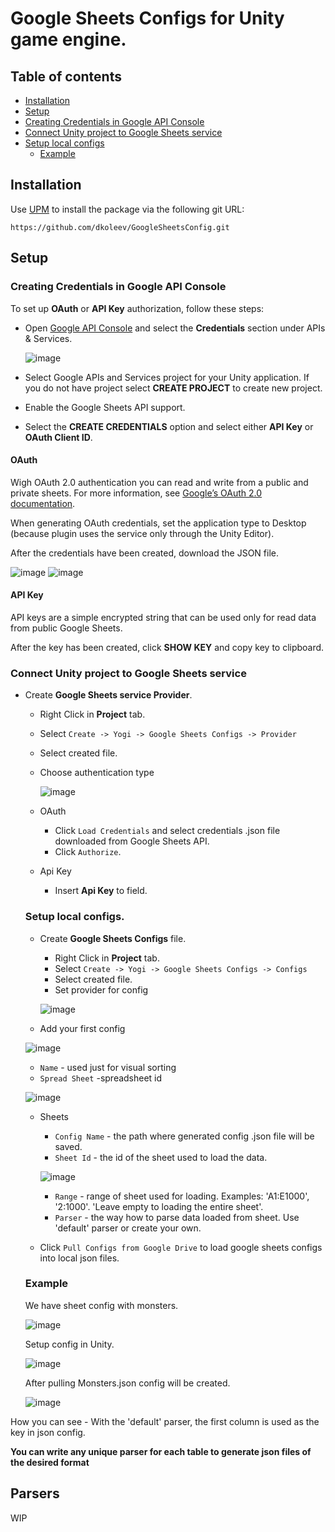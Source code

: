 Google Sheets Configs for Unity game engine.
===

## Table of contents

<!-- toc -->
- [Installation](#installation)
- [Setup](#setup)
- [Creating Credentials in Google API Console](#creating-credentials-in-google-api-console)
- [Connect Unity project to Google Sheets service](#connect-unity-project-to-google-sheets-service)
- [Setup local configs](#setup-local-configs)
  * [Example](#example)
<!-- tocstop -->

## Installation
Use [UPM](https://docs.unity3d.com/Manual/upm-ui.html) to install the package via the following git URL: 
```
https://github.com/dkoleev/GoogleSheetsConfig.git
```

## Setup
### Creating Credentials in Google API Console
To set up **OAuth** or **API Key** authorization, follow these steps:
- Open [Google API Console](https://console.developers.google.com/) and select the **Credentials** section under APIs & Services.

  ![image](https://user-images.githubusercontent.com/54948242/212972962-fabc6862-6540-40f7-b1d0-3359c662ebf2.png)
  
- Select Google APIs and Services project for your Unity application. If you do not have project select **CREATE PROJECT** to create new project. 
- Enable the Google Sheets API support.
- Select the **CREATE CREDENTIALS** option and select either **API Key** or **OAuth Client ID**.
#### OAuth
Wigh OAuth 2.0 authentication you can read and write from a public and private sheets. For more information, see [Google’s OAuth 2.0 documentation](https://developers.google.com/identity/protocols/oauth2).

When generating OAuth credentials, set the application type to Desktop (because plugin uses the service only through the Unity Editor).

After the credentials have been created, download the JSON file.

![image](https://user-images.githubusercontent.com/54948242/212972140-70c60a83-b3fa-4c71-bb9d-137564c71c4b.png)
![image](https://user-images.githubusercontent.com/54948242/212972417-42ed6fc2-e799-47a3-b9d6-701e14e542c1.png)

#### API Key
API keys are a simple encrypted string that can be used only for read data from public Google Sheets.

After the key has been created, click **SHOW KEY** and copy key to clipboard.

### Connect Unity project to Google Sheets service
- Create **Google Sheets service Provider**. 
  - Right Click in **Project** tab.
  - Select `Create -> Yogi -> Google Sheets Configs -> Provider`
  - Select created file.
  - Choose authentication type
  
    ![image](https://user-images.githubusercontent.com/54948242/212975382-19a3df8a-e81a-47ec-9437-ddf8fae8a7d3.png)
    
  - OAuth
    - Click `Load Credentials` and select credentials .json file downloaded from Google Sheets API.
    - Click `Authorize`.
   - Api Key
      - Insert **Api Key** to field.
  ### Setup local configs.
    - Create **Google Sheets Configs** file. 
      - Right Click in **Project** tab.
      - Select `Create -> Yogi -> Google Sheets Configs -> Configs`
      - Select created file.
      - Set provider for config 
      
      ![image](https://user-images.githubusercontent.com/54948242/212977810-ce313302-a63f-4e1c-9a3f-ba50612cf259.png)
      
    - Add your first config
    
    ![image](https://user-images.githubusercontent.com/54948242/212978995-2a787755-bf6e-446a-95ce-9b9c7854c3b6.png)

     - `Name` - used just for visual sorting
     - `Spread Sheet` -spreadsheet id 
      
     ![image](https://user-images.githubusercontent.com/54948242/212985253-cb37a9a8-0e61-4801-98f6-2206774f86a3.png)
        
     - Sheets
       - `Config Name` - the path where generated config .json file will be saved.
       - `Sheet Id` - the id of the sheet used to load the data.
       
       ![image](https://user-images.githubusercontent.com/54948242/212985300-f1d5c8e0-32ba-4967-a671-df4461604394.png)
       
       - `Range` - range of sheet used for loading. Examples: 'A1:E1000', '2:1000'. 'Leave empty to loading the entire sheet'.
       - `Parser` - the way how to parse data loaded from sheet. Use 'default' parser or create your own.
     - Click `Pull Configs from Google Drive` to load google sheets configs into local json files.
      
   ### Example
   We have sheet config with monsters.
   
   ![image](https://user-images.githubusercontent.com/54948242/212984890-09e9c978-9f2e-4d07-a44a-43a0ed054818.png)
    
   Setup config in Unity.
   
   ![image](https://user-images.githubusercontent.com/54948242/212983257-421da2c4-6338-41a3-b0d0-63ba77ec9a32.png)
   
  After pulling Monsters.json config will be created.
  
  ![image](https://user-images.githubusercontent.com/54948242/212983611-5182d516-5a29-44f6-a25b-becc6b6bde8f.png)

How you can see - With the 'default' parser, the first column is used as the key in json config.

**You can write any unique parser for each table to generate json files of the desired format**

      
  ## Parsers
  WIP
      




